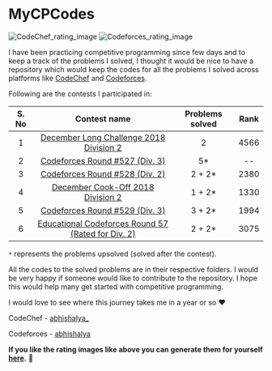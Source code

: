 # MyCPCodes

![CodeChef_rating_image](https://i.ibb.co/wWJZPG8/chef.png)
![Codeforces_rating_image](https://i.ibb.co/R2XvZG8/forces.png)

I have been practicing competitive programming since few days and to keep a track of the problems I solved, I thought it would be nice to have a repository which would keep the codes for all the problems I solved across platforms like [CodeChef](https://codechef.com) and [Codeforces](https://codeforces.com).

Following are the contests I participated in:

| S. No |                                        Contest name                                       | Problems solved | Rank |
|:-----:|:-----------------------------------------------------------------------------------------:|:---------------:|:----:|
|   1   |           [December Long Challenge 2018 Division 2](https://codechef.com/DEC18B)          |        2        | 4566 |
|   2   |           [Codeforces Round #527 (Div. 3)](https://codeforces.com/contest/1092)           |        5*       |  --  |
|   3   |           [Codeforces Round #528 (Div. 2)](https://codeforces.com/contest/1087)           |      2 + 2*     | 2380 |
|   4   |             [December Cook-Off 2018 Division 2](https://codechef.com/COOK101B)            |      1 + 2*     | 1330 |
|   5   |           [Codeforces Round #529 (Div. 3)](https://codeforces.com/contest/1095)           |      3 + 2*     | 1994 |
|   6   | [Educational Codeforces Round 57 (Rated for Div. 2)](https://codeforces.com/contest/1096) |      2 + 2*     | 3075 |

`*` represents the problems upsolved (solved after the contest).

All the codes to the solved problems are in their respective folders. I would be very happy if someone would like to contribute to the repository. I hope this would help many get started with competitive programming.

I would love to see where this journey takes me in a year or so :heart:

CodeChef - [abhishalya_](https://codechef.com/users/abhishalya_)

Codeforces - [abhishalya](https://codeforces.com/profile/abhishalya)

**If you like the rating images like above you can generate them for yourself [here](https://github.com/abhishalya/rating-image-generator).** :tada:
